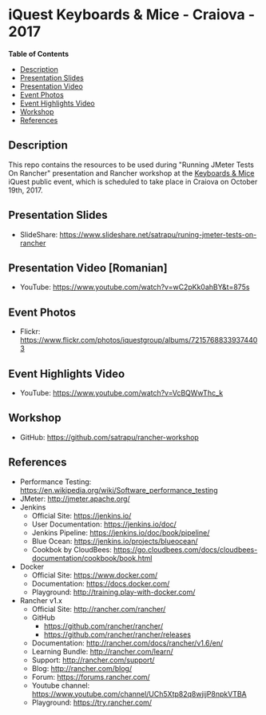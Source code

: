 # iQuest Keyboards & Mice - Craiova - 2017
**Table of Contents**  
- [Description](#description)  
- [Presentation Slides](#slides) 
- [Presentation Video](#video)
- [Event Photos](#photos)
- [Event Highlights Video](#highlights-video)
- [Workshop](#workshop) 
- [References](#references)   

<a name="description">Description</a>
--
This repo contains the resources to be used during "Running JMeter Tests On Rancher" presentation and Rancher workshop at the [Keyboards & Mice](http://www.iquestgroup.com/en/event/keyboards-and-mice-craiova-2017/) iQuest public event, which is scheduled to take place in Craiova on October 19th, 2017.

<a name="slides">Presentation Slides</a>
--
* SlideShare: https://www.slideshare.net/satrapu/runing-jmeter-tests-on-rancher

<a name="photos">Presentation Video [Romanian]<a/>
--
* YouTube: https://www.youtube.com/watch?v=wC2pKk0ahBY&t=875s

<a name="photos">Event Photos<a/>
--
* Flickr: https://www.flickr.com/photos/iquestgroup/albums/72157688339374403
   
<a name="highlights-video">Event Highlights Video<a/>
--
* YouTube: https://www.youtube.com/watch?v=VcBQWwThc_k
   
<a name="workshop">Workshop</a>
--
* GitHub: https://github.com/satrapu/rancher-workshop

<a name="references">References</a>
--
* Performance Testing: https://en.wikipedia.org/wiki/Software_performance_testing
* JMeter: http://jmeter.apache.org/
* Jenkins
    * Official Site: https://jenkins.io/
    * User Documentation: https://jenkins.io/doc/
    * Jenkins Pipeline: https://jenkins.io/doc/book/pipeline/
    * Blue Ocean: https://jenkins.io/projects/blueocean/
    * Cookbok by CloudBees: https://go.cloudbees.com/docs/cloudbees-documentation/cookbook/book.html
* Docker
    * Official Site: https://www.docker.com/
    * Documentation: https://docs.docker.com/
    * Playground: http://training.play-with-docker.com/
* Rancher v1.x
   * Official Site: http://rancher.com/rancher/
   * GitHub  
     * https://github.com/rancher/rancher/
     * https://github.com/rancher/rancher/releases
   * Documentation: http://rancher.com/docs/rancher/v1.6/en/
   * Learning Bundle: http://rancher.com/learn/
   * Support: http://rancher.com/support/
   * Blog: http://rancher.com/blog/
   * Forum: https://forums.rancher.com/
   * Youtube channel: https://www.youtube.com/channel/UCh5Xtp82q8wjijP8npkVTBA
   * Playground: https://try.rancher.com/
